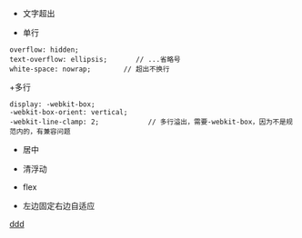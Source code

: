 - 文字超出

+ 单行

```
overflow: hidden;
text-overflow: ellipsis;       // ...省略号
white-space: nowrap;        // 超出不换行

```

+多行
```
display: -webkit-box;
-webkit-box-orient: vertical;
-webkit-line-clamp: 2;            // 多行溢出，需要-webkit-box，因为不是规范内的，有兼容问题
```


- 居中

- 清浮动

- flex

- 左边固定右边自适应





[ddd](https://mp.weixin.qq.com/s/DOSHry6HLYQk4o9V-DLMOQ)